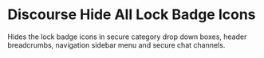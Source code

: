 # Discourse Hide All Lock Badge Icons
Hides the lock badge icons in secure category drop down boxes, header breadcrumbs, navigation sidebar menu and secure chat channels.
